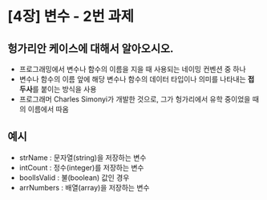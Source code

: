 [4장] 변수 - 2번 과제
====================

## 헝가리안 케이스에 대해서 알아오시오.

- 프로그래밍에서 변수나 함수의 이름을 지을 때 사용되는 네이밍 컨벤션 중 하나
- 변수나 함수의 이름 앞에 해당 변수나 함수의 데이터 타입이나 의미를 나타내는 **접두사**를 붙이는 방식을 사용
- 프로그래머 Charles Simonyi가 개발한 것으로, 그가 헝가리에서 유학 중이었을 때의 이름에서 따옴

## 예시
- strName : 문자열(string)을 저장하는 변수
- intCount : 정수(integer)를 저장하는 변수
- boolIsValid : 불(boolean) 값인 경우
- arrNumbers : 배열(array)을 저장하는 변수
